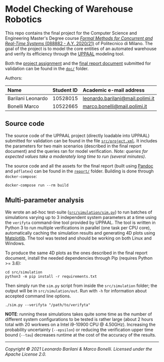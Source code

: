Model Checking of Warehouse Robotics
====================================

This repo contains the final project for the Computer Science and Engineering
Master's Degree course [*Formal Methods for Concurrent and Real-Time Systems*
(088882 - A.Y. 2020/21)][course] of Politecnico di Milano. The goal of the
project is to model the core entities of an automated warehouse and verify its
efficiency through the [UPPAAL][uppaal] modeling tool.

Both the [project assignment](doc/assignment.pdf) and the
[final report document](doc/report.pdf) submitted for validation can be found in
the [`doc/`](doc) folder.

Authors:

| Name              | Student ID | Academic e-mail address          |
|:----------------- |:-----------|:---------------------------------|
| Barilani Leonardo | 10528015   | leonardo.barilani@mail.polimi.it |
| Bonelli Marco     | 10522665   | marco.bonelli@mail.polimi.it     |

Source code
-----------

The source code of the UPPAAL project (directly loadable into UPPAAL) submitted
for validation can be found in the file [`src/project.xml`](src/project.xml). It
includes the parameters for two main scenarios (described in the final report
document) and the queries ran for model verification. *Note: queries for
expected values take a moderately long time to run (several minutes)*.

The source code and all the assets for the final report (built using
[Pandoc][pandoc] and `pdflatex`) can be found in the [`report/`](report) folder.
Building is done through `docker-compose`:

	docker-compose run --rm build

Multi-parameter analysis
------------------------

We wrote an ad-hoc test-suite ([`src/simulation/sim.py`](src/simulation/sim.py))
to run batches of simulations varying up to 3 independent system parameters at a
time using the `verifyta` command-line tool provided by UPPAAL. The tool is
written in Python 3 to run multiple verifications in parallel (one task per CPU
core), automatically caching the simulation results and generating 4D plots
using [Matplotlib][matplotlib]. The tool was tested and should be working on
both Linux and Windows.

To produce the same 4D plots as the ones described in the final report document,
install the needed dependencies through Pip (requires Python >= 3.6):

	cd src/simulation
	python3 -m pip install -r requirements.txt

Then simply run the `sim.py` script from inside the `src/simulation` folder; the
output will be in `src/simulation/out`. Run with `-h` for information about
accepted command line options.

	./sim.py --verifyta "/path/to/verifyta"

**NOTE**: running these simulations takes quite some time as the number of
different system configurations to be tested is rather large (about 2 hours
total with 20 workwes on a Intel i9-10900 CPU @ 4.50GHz). Increasing the
probability uncertainty (`--epsilon`) or reducing the verification upper time
bound (`--tau`) decreases runtime at the cost of the accuracy of the results.

---

*Copyright &copy; 2021 Leonardo Barilani & Marco Bonelli. Licensed under the Apache License 2.0.*

[course]: https://www4.ceda.polimi.it/manifesti/manifesti/controller/ManifestoPublic.do?EVN_DETTAGLIO_RIGA_MANIFESTO=evento&aa=2020&k_cf=225&k_corso_la=481&k_indir=T2A&codDescr=088882&lang=IT&semestre=2&idGruppo=4151&idRiga=253825
[pandoc]: https://pandoc.org
[uppaal]: https://uppaal.org
[matplotlib]: https://matplotlib.org/

